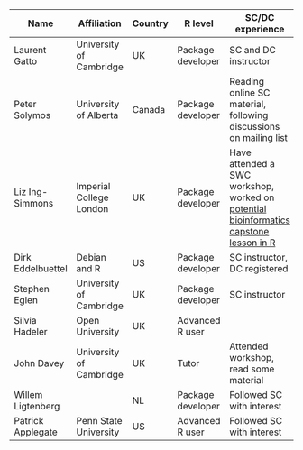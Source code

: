 | Name                  | Affiliation                | Country   | R level           | SC/DC experience         |
|-----------------------|----------------------------|-----------|-------------------|--------------------------|
| Laurent Gatto         | University of Cambridge    | UK        | Package developer | SC and DC instructor     |
| Peter Solymos         | University of Alberta      | Canada    | Package developer | Reading online SC material, following discussions on mailing list |
| Liz Ing-Simmons       | Imperial College London    | UK        | Package developer | Have attended a SWC workshop, worked on [potential bioinformatics capstone lesson in R](https://github.com/liz-is/bc/commits/bioinfo-r-capstone)|
| Dirk Eddelbuettel     | Debian and R               | US        | Package developer | SC instructor, DC registered |
| Stephen Eglen         | University of Cambridge    | UK        | Package developer | SC instructor            |
| Silvia Hadeler        | Open University            | UK        | Advanced R user   |                          |
| John Davey            | University of Cambridge    | UK        | Tutor             | Attended workshop, read some material |
| Willem Ligtenberg     |                            | NL        | Package developer | Followed SC with interest |
| Patrick Applegate     | Penn State University      | US        | Advanced R user   | Followed SC with interest |
